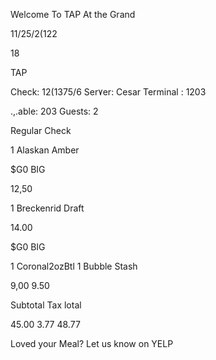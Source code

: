 Welcome To TAP
At the
Grand

11/25/2(122

18

TAP

Check:  12(1375/6
Ser٧er:  Cesar
Terminal :  1203

.,.able:  203
Guests:  2

Regular  Check

1  Alaskan  Amber

$G0  BIG

12,50

1  Breckenrid  Draft

14.00

$G0  BIG

1  Coronal2ozBtl
1  Bubble  Stash

9,00
9.50

Subtotal
Tax
lotal

45.00
3.77
48.77

Loved  your  Meal?
Let  us  know  on  YELP

